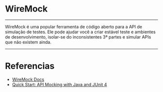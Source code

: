 # WireMock

---

WireMock é uma popular ferramenta de código aberto para a API de simulação de testes. Ele pode ajudar você a criar 
estável teste e ambientes de desenvolvimento, isolar-se do inconsistentes 3ª partes e simular APIs que não existem ainda. 

---

# Referencias

* [WireMock Docs](https://wiremock.org/docs/)
* [Quick Start: API Mocking with Java and JUnit 4](https://wiremock.org/docs/quickstart/java-junit/)